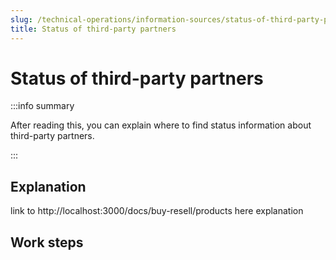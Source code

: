 ```yaml
---
slug: /technical-operations/information-sources/status-of-third-party-partners
title: Status of third-party partners
---
```

# Status of third-party partners

:::info summary

After reading this, you can explain where to find status information about third-party partners.

:::


## Explanation

link to http://localhost:3000/docs/buy-resell/products
here explanation

## Work steps